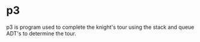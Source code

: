 p3
====

p3 is program used to complete the knight's tour using
the stack and queue ADT's to determine the tour.
